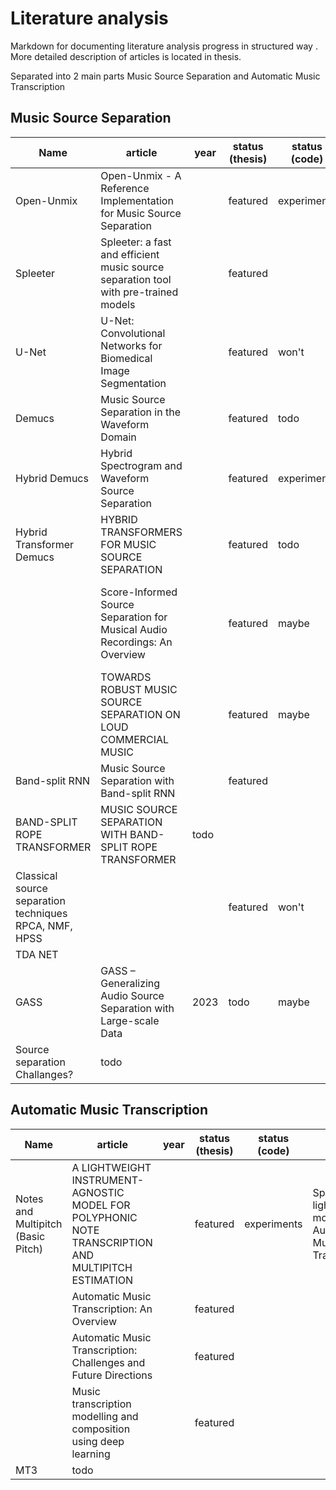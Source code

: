 # Literature analysis
Markdown for documenting literature analysis progress in structured way .
More detailed description of articles is located in thesis.

Separated into 2 main parts Music Source Separation and Automatic Music Transcription

## Music Source Separation
| Name | article | year | status (thesis) | status (code) | notes |
|---|---|---|---|---|---|
| Open-Unmix | Open-Unmix - A Reference Implementation for Music Source Separation | | featured | experiments | |
| Spleeter | Spleeter: a fast and efficient music source separation tool with pre-trained models | | featured | | |
| U-Net | U-Net: Convolutional Networks for Biomedical Image Segmentation | | featured | won't | Architecture base for Demucs models family |
| Demucs | Music Source Separation in the Waveform Domain | | featured | todo | |
| Hybrid Demucs | Hybrid Spectrogram and Waveform Source Separation | | featured | experiments | |
| Hybrid Transformer Demucs | HYBRID TRANSFORMERS FOR MUSIC SOURCE SEPARATION | | featured | todo | SOTA | 
| | Score-Informed Source Separation for Musical Audio Recordings: An Overview | | featured | maybe | Improvement in separation with NMF by using music score for time alignment |
| | TOWARDS ROBUST MUSIC SOURCE SEPARATION ON LOUD COMMERCIAL MUSIC | | featured | maybe | Impact of commercial music dynamic compression in domain missmatch |
| Band-split RNN | Music Source Separation with Band-split RNN | | featured | |
| BAND-SPLIT ROPE TRANSFORMER | MUSIC SOURCE SEPARATION WITH BAND-SPLIT ROPE TRANSFORMER | todo |  | |
| Classical source separation techniques RPCA, NMF, HPSS | | | featured | won't | deep learning solutions achieves better metrics
|TDA NET |||||
| GASS | GASS – Generalizing Audio Source Separation with Large-scale Data | 2023 | todo | maybe |
| Source separation Challanges? | todo | | | |

## Automatic Music Transcription
| Name | article | year | status (thesis) | status (code) | notes |
|---|---|---|---|---|---|
| Notes and Multipitch (Basic Pitch)| A LIGHTWEIGHT INSTRUMENT-AGNOSTIC MODEL FOR POLYPHONIC NOTE TRANSCRIPTION AND MULTIPITCH ESTIMATION | | featured | experiments | Spotify lightweight model for Automatic Music Transcription |
| | Automatic Music Transcription: An Overview | | featured | | 
| | Automatic Music Transcription: Challenges and Future Directions | | featured | |
| | Music transcription modelling and composition using deep learning | | featured | |
| MT3 | todo | | | |